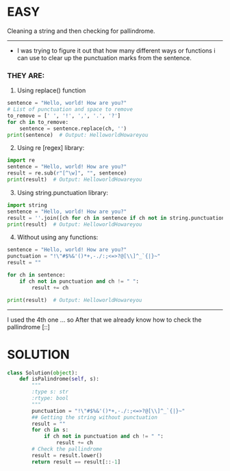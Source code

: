 # EASY 

Cleaning a string and then checking for pallindrome.

---

* I was trying to figure it out that how many different ways or functions i can use to clear up the punctuation marks from the sentence.
### THEY ARE:

1. Using replace() function
```python
sentence = "Hello, world! How are you?"
# List of punctuation and space to remove
to_remove = [' ', '!', ',', '.', '?']
for ch in to_remove:
    sentence = sentence.replace(ch, '')
print(sentence)  # Output: HelloworldHowareyou
```

2. Using re [regex]  library:
```python
import re
sentence = "Hello, world! How are you?"
result = re.sub(r"[^\w]", "", sentence)
print(result)  # Output: HelloworldHowareyou
```

3. Using string.punctuation library:
```python
import string
sentence = "Hello, world! How are you?"
result = ''.join([ch for ch in sentence if ch not in string.punctuation and ch != ' '])
print(result)  # Output: HelloworldHowareyou
```

4. Without using any functions:
```python
sentence = "Hello, world! How are you?"
punctuation = "!\"#$%&'()*+,-./:;<=>?@[\\]^_`{|}~"
result = ""

for ch in sentence:
    if ch not in punctuation and ch != " ":
        result += ch

print(result)  # Output: HelloworldHowareyou
```
---

I used the 4th one ... so 
After that we already know how to check the pallindrome [::]

# SOLUTION
```PYTHON
class Solution(object):
    def isPalindrome(self, s):
        """
        :type s: str
        :rtype: bool
        """
        punctuation = "!\"#$%&'()*+,-./:;<=>?@[\\]^_`{|}~"
        ## Getting the string without punctuation
        result = ""
        for ch in s:
            if ch not in punctuation and ch != " ":
                result += ch
        # Check the pallindrome
        result = result.lower()
        return result == result[::-1]
```
